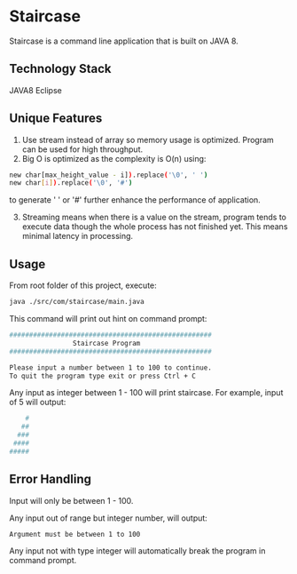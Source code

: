 # Staircase
Staircase is a command line application that is built on JAVA 8.

## Technology Stack
JAVA8
Eclipse

## Unique Features
1. Use stream instead of array so memory usage is optimized. Program can be used for high throughput.
2. Big O is optimized as the complexity is O(n) using: 
```bash
new char[max_height_value - i]).replace('\0', ' ')
new char[i]).replace('\0', '#')
```
to generate ' ' or '#' further enhance the performance of application.

3. Streaming means when there is a value on the stream, program tends to execute data though the whole process has not finished yet. This means minimal latency in processing.

## Usage
From root folder of this project, execute:
```bash
java ./src/com/staircase/main.java
```

This command will print out hint on command prompt:
```bash
###################################################
                Staircase Program                  
###################################################

Please input a number between 1 to 100 to continue.
To quit the program type exit or press Ctrl + C

```

Any input as integer between 1 - 100 will print staircase.
For example, input of 5 will output:
```bash
    #
   ##
  ###
 ####
#####
```

## Error Handling
Input will only be between 1 - 100.

Any input out of range but integer number, will output: 
```bash
Argument must be between 1 to 100
```

Any input not with type integer will automatically break the program in command prompt.